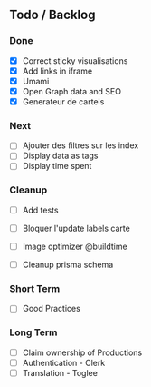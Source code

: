 ## Todo / Backlog

### Done

- [x] Correct sticky visualisations
- [x] Add links in iframe
- [x] Umami
- [x] Open Graph data and SEO
- [x] Generateur de cartels

### Next

- [ ] Ajouter des filtres sur les index
- [ ] Display data as tags
- [ ] Display time spent

### Cleanup

- [ ] Add tests
- [ ] Bloquer l'update labels carte
- [ ] Image optimizer @buildtime
- [ ] Cleanup prisma schema


### Short Term

- [ ] Good Practices

### Long Term

- [ ] Claim ownership of Productions
- [ ] Authentication - Clerk
- [ ] Translation - Toglee
